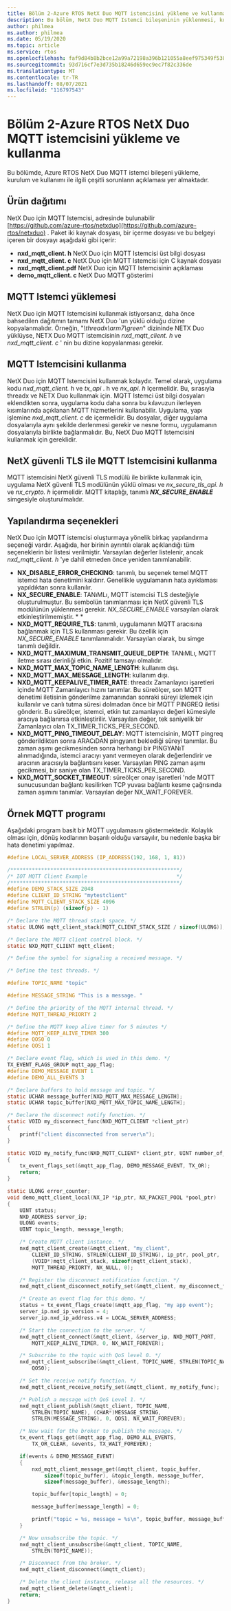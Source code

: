 ```yaml
---
title: Bölüm 2-Azure RTOS NetX Duo MQTT istemcisini yükleme ve kullanma
description: Bu bölüm, NetX Duo MQTT Istemci bileşeninin yüklenmesi, kurulumu ve kullanımı ile ilgili çeşitli sorunların açıklamasını içerir.
author: philmea
ms.author: philmea
ms.date: 05/19/2020
ms.topic: article
ms.service: rtos
ms.openlocfilehash: faf9d84b8b2bce12a99a72198a396b121055a8eef975349f53833a180092e0a3
ms.sourcegitcommit: 93d716cf7e3d735b18246d659ec9ec7f82c336de
ms.translationtype: MT
ms.contentlocale: tr-TR
ms.lasthandoff: 08/07/2021
ms.locfileid: "116797543"
---
```

# <a name="chapter-2---installation-and-use-of-azure-rtos-netx-duo-mqtt-client"></a>Bölüm 2-Azure RTOS NetX Duo MQTT istemcisini yükleme ve kullanma

Bu bölümde, Azure RTOS NetX Duo MQTT istemci bileşeni yükleme, kurulum ve kullanımı ile ilgili çeşitli sorunların açıklaması yer almaktadır.

## <a name="product-distribution"></a>Ürün dağıtımı

NetX Duo için MQTT Istemcisi, adresinde bulunabilir [https://github.com/azure-rtos/netxduo](https://github.com/azure-rtos/netxduo) . Paket iki kaynak dosyası, bir içerme dosyası ve bu belgeyi içeren bir dosyayı aşağıdaki gibi içerir:

- **nxd_mqtt_client. h** NetX Duo için MQTT Istemcisi üst bilgi dosyası
- **nxd_mqtt_client. c** NetX Duo için MQTT Istemcisi için C kaynak dosyası
- **nxd_mqtt_client.pdf** NetX Duo için MQTT Istemcisinin açıklaması
- **demo_mqtt_client. c** NetX Duo MQTT gösterimi

## <a name="mqtt-client-installation"></a>MQTT Istemci yüklemesi

NetX Duo için MQTT Istemcisini kullanmak istiyorsanız, daha önce bahsedilen dağıtımın tamamı NetX Duo 'un yüklü olduğu dizine kopyalanmalıdır. Örneğin, "*\threadx\arm7\green*" dizininde NETX Duo yüklüyse, NETX Duo MQTT istemcisinin *nxd_mqtt_client. h* ve *nxd_mqtt_client. c* ' nin bu dizine kopyalanması gerekir.

## <a name="using-mqtt-client"></a>MQTT Istemcisini kullanma

NetX Duo için MQTT Istemcisini kullanmak kolaydır. Temel olarak, uygulama kodu *nxd_mqtt_client.* h ve *tx_api* . h ve *nx_api. h* Içermelidir. Bu, sırasıyla threadx ve NETX Duo kullanmak için. MQTT Istemci üst bilgi dosyaları eklendikten sonra, uygulama kodu daha sonra bu kılavuzun ilerleyen kısımlarında açıklanan MQTT hizmetlerini kullanabilir. Uygulama, yapı işlemine *nxd_mqtt_client. c* de içermelidir. Bu dosyalar, diğer uygulama dosyalarıyla aynı şekilde derlenmesi gerekir ve nesne formu, uygulamanın dosyalarıyla birlikte bağlanmalıdır. Bu, NetX Duo MQTT Istemcisini kullanmak için gereklidir.

## <a name="using-mqtt-client-with-netx-secure-tls"></a>NetX güvenli TLS ile MQTT Istemcisini kullanma

MQTT istemcisini NetX güvenli TLS modülü ile birlikte kullanmak için, uygulama NetX güvenli TLS modülünün yüklü olması ve *nx_secure_tls_api. h* ve *nx_crypto. h* içermelidir. MQTT kitaplığı, tanımlı ***NX_SECURE_ENABLE*** simgesiyle oluşturulmalıdır.

## <a name="configuration-options"></a>Yapılandırma seçenekleri

NetX Duo için MQTT istemcisi oluşturmaya yönelik birkaç yapılandırma seçeneği vardır. Aşağıda, her birinin ayrıntılı olarak açıklandığı tüm seçeneklerin bir listesi verilmiştir. Varsayılan değerler listelenir, ancak *nxd_mqtt_client. h* 'ye dahil etmeden önce yeniden tanımlanabilir.

- **NX_DISABLE_ERROR_CHECKING**: tanımlı, bu seçenek temel MQTT istemci hata denetimini kaldırır. Genellikle uygulamanın hata ayıklaması yapıldıktan sonra kullanılır.
- **NX_SECURE_ENABLE**: TANıMLı, MQTT istemcisi TLS desteğiyle oluşturulmuştur.
Bu sembolün tanımlanması için NetX güvenli TLS modülünün yüklenmesi gerekir.
*NX_SECURE_ENABLE* varsayılan olarak etkinleştirilmemiştir. * *
- **NXD_MQTT_REQUIRE_TLS**: tanımlı, uygulamanın MQTT aracısına bağlanmak için TLS kullanması gerekir. Bu özellik için *NX_SECURE_ENABLE* tanımlanmalıdır. Varsayılan olarak, bu simge tanımlı değildir.
- **NXD_MQTT_MAXIMUM_TRANSMIT_QUEUE_DEPTH**: TANıMLı, MQTT iletme sırası derinliği etkin. Pozitif tamsayı olmalıdır.
- **NXD_MQTT_MAX_TOPIC_NAME_LENGTH**: kullanım dışı.
- **NXD_MQTT_MAX_MESSAGE_LENGTH**: kullanım dışı.
- **NXD_MQTT_KEEPALIVE_TIMER_RATE**: threadx Zamanlayıcı işaretleri içinde MQTT Zamanlayıcı hızını tanımlar. Bu süreölçer, son MQTT denetimi iletisinin gönderilme zamanından sonraki süreyi izlemek için kullanılır ve canlı tutma süresi dolmadan önce bir MQTT PINGREQ iletisi gönderir. Bu süreölçer, istemci, etkin tut zamanlayıcı değeri kümesiyle aracıya bağlanırsa etkinleştirilir. Varsayılan değer, tek saniyelik bir Zamanlayıcı olan TX_TIMER_TICKS_PER_SECOND.
- **NXD_MQTT_PING_TIMEOUT_DELAY**: MQTT istemcisinin, MQTT pingreq gönderildikten sonra ARACıDAN pingyanıt beklediği süreyi tanımlar. Bu zaman aşımı gecikmesinden sonra herhangi bir PINGYANıT alınmadığında, istemci aracıyı yanıt vermeyen olarak değerlendirir ve aracının aracısıyla bağlantısını keser. Varsayılan PING zaman aşımı gecikmesi, bir saniye olan TX_TIMER_TICKS_PER_SECOND.
- **NXD_MQTT_SOCKET_TIMEOUT**: süreölçer onay işaretleri 'nde MQTT sunucusundan bağlantı kesilirken TCP yuvası bağlantı kesme çağrısında zaman aşımını tanımlar. Varsayılan değer NX_WAIT_FOREVER.

## <a name="sample-mqtt-program"></a>Örnek MQTT programı

Aşağıdaki program basit bir MQTT uygulamasını göstermektedir. Kolaylık olması için, dönüş kodlarının başarılı olduğu varsayılır, bu nedenle başka bir hata denetimi yapılmaz.

```c
#define LOCAL_SERVER_ADDRESS (IP_ADDRESS(192, 168, 1, 81))

/*******************************************************/
/* IOT MQTT Client Example                             */
/*******************************************************/
#define DEMO_STACK_SIZE 2048
#define CLIENT_ID_STRING "mytestclient"
#define MQTT_CLIENT_STACK_SIZE 4096
#define STRLEN(p) (sizeof(p) - 1)

/* Declare the MQTT thread stack space. */
static ULONG mqtt_client_stack[MQTT_CLIENT_STACK_SIZE / sizeof(ULONG)];

/* Declare the MQTT client control block. */
static NXD_MQTT_CLIENT mqtt_client;

/* Define the symbol for signaling a received message. */

/* Define the test threads. */

#define TOPIC_NAME "topic"

#define MESSAGE_STRING "This is a message. "

/* Define the priority of the MQTT internal thread. */
#define MQTT_THREAD_PRIORTY 2

/* Define the MQTT keep alive timer for 5 minutes */
#define MQTT_KEEP_ALIVE_TIMER 300
#define QOS0 0
#define QOS1 1

/* Declare event flag, which is used in this demo. */
TX_EVENT_FLAGS_GROUP mqtt_app_flag;
#define DEMO_MESSAGE_EVENT 1
#define DEMO_ALL_EVENTS 3

/* Declare buffers to hold message and topic. */
static UCHAR message_buffer[NXD_MQTT_MAX_MESSAGE_LENGTH];
static UCHAR topic_buffer[NXD_MQTT_MAX_TOPIC_NAME_LENGTH];

/* Declare the disconnect notify function. */
static VOID my_disconnect_func(NXD_MQTT_CLIENT *client_ptr)
{
    printf("client disconnected from server\n");
}

static VOID my_notify_func(NXD_MQTT_CLIENT* client_ptr, UINT number_of_messages)
{
    tx_event_flags_set(&mqtt_app_flag, DEMO_MESSAGE_EVENT, TX_OR);
    return;
}

static ULONG error_counter;
void demo_mqtt_client_local(NX_IP *ip_ptr, NX_PACKET_POOL *pool_ptr)
{
    UINT status;
    NXD_ADDRESS server_ip;
    ULONG events;
    UINT topic_length, message_length;

    /* Create MQTT client instance. */
    nxd_mqtt_client_create(&mqtt_client, "my_client",
        CLIENT_ID_STRING, STRLEN(CLIENT_ID_STRING), ip_ptr, pool_ptr,
        (VOID*)mqtt_client_stack, sizeof(mqtt_client_stack),
        MQTT_THREAD_PRIORTY, NX_NULL, 0);

    /* Register the disconnect notification function. */
    nxd_mqtt_client_disconnect_notify_set(&mqtt_client, my_disconnect_func);

    /* Create an event flag for this demo. */
    status = tx_event_flags_create(&mqtt_app_flag, "my app event");
    server_ip.nxd_ip_version = 4;
    server_ip.nxd_ip_address.v4 = LOCAL_SERVER_ADDRESS;

    /* Start the connection to the server. */
    nxd_mqtt_client_connect(&mqtt_client, &server_ip, NXD_MQTT_PORT, 
        MQTT_KEEP_ALIVE_TIMER, 0, NX_WAIT_FOREVER);

    /* Subscribe to the topic with QoS level 0. */
    nxd_mqtt_client_subscribe(&mqtt_client, TOPIC_NAME, STRLEN(TOPIC_NAME),
        QOS0);

    /* Set the receive notify function. */
    nxd_mqtt_client_receive_notify_set(&mqtt_client, my_notify_func);

    /* Publish a message with QoS Level 1. */
    nxd_mqtt_client_publish(&mqtt_client, TOPIC_NAME,
        STRLEN(TOPIC_NAME), (CHAR*)MESSAGE_STRING, 
        STRLEN(MESSAGE_STRING), 0, QOS1, NX_WAIT_FOREVER);

    /* Now wait for the broker to publish the message. */
    tx_event_flags_get(&mqtt_app_flag, DEMO_ALL_EVENTS,
        TX_OR_CLEAR, &events, TX_WAIT_FOREVER);

    if(events & DEMO_MESSAGE_EVENT)
    {
        nxd_mqtt_client_message_get(&mqtt_client, topic_buffer,
            sizeof(topic_buffer), &topic_length, message_buffer,
            sizeof(message_buffer), &message_length);

        topic_buffer[topic_length] = 0;

        message_buffer[message_length] = 0;

        printf("topic = %s, message = %s\n", topic_buffer, message_buffer);
    }

    /* Now unsubscribe the topic. */
    nxd_mqtt_client_unsubscribe(&mqtt_client, TOPIC_NAME,
        STRLEN(TOPIC_NAME));

    /* Disconnect from the broker. */
    nxd_mqtt_client_disconnect(&mqtt_client);

    /* Delete the client instance, release all the resources. */
    nxd_mqtt_client_delete(&mqtt_client);
    return;
}
```
